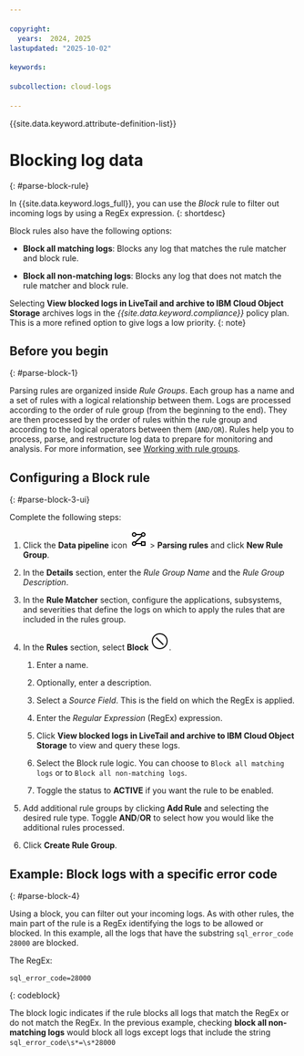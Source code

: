 ```yaml
---

copyright:
  years:  2024, 2025
lastupdated: "2025-10-02"

keywords:

subcollection: cloud-logs

---
```


{{site.data.keyword.attribute-definition-list}}




# Blocking log data
{: #parse-block-rule}


In {{site.data.keyword.logs_full}}, you can use the *Block* rule to filter out incoming logs by using a RegEx expression.
{: shortdesc}


Block rules also have the following options:

- **Block all matching logs**: Blocks any log that matches the rule matcher and block rule.

- **Block all non-matching logs**: Blocks any log that does not match the rule matcher and block rule.

Selecting **View blocked logs in LiveTail and archive to IBM Cloud Object Storage** archives logs in the *{{site.data.keyword.compliance}}* policy plan. This is a more refined option to give logs a low priority.
{: note}

## Before you begin
{: #parse-block-1}

Parsing rules are organized inside *Rule Groups*. Each group has a name and a set of rules with a logical relationship between them. Logs are processed according to the order of rule group (from the beginning to the end). They are then processed by the order of rules within the rule group and according to the logical operators between them (`AND/OR`). Rules help you to process, parse, and restructure log data to prepare for monitoring and analysis. For more information, see [Working with rule groups](/docs/cloud-logs?topic=cloud-logs-rules_groups).



## Configuring a Block rule
{: #parse-block-3-ui}

Complete the following steps:

1. Click the **Data pipeline** icon ![Data pipeline icon](/icons/data-pipeline.svg "Data pipeline") > **Parsing rules** and click **New Rule Group**.

2. In the **Details** section, enter the *Rule Group Name* and the *Rule Group Description*.

3. In the **Rule Matcher** section, configure the applications, subsystems, and severities that define the logs on which to apply the rules that are included in the rules group.

4. In the **Rules** section, select **Block** ![Block parsing rule icon](/icons/Block.svg "Block").

    1. Enter a name.

    2. Optionally, enter a description.

    3. Select a *Source Field*. This is the field on which the RegEx is applied.

    4. Enter the *Regular Expression* (RegEx) expression.

    5. Click **View blocked logs in LiveTail and archive to IBM Cloud Object Storage** to view and query these logs.

    6. Select the Block rule logic. You can choose to `Block all matching logs` or to `Block all non-matching logs`.

    7. Toggle the status to **ACTIVE** if you want the rule to be enabled.

5. Add additional rule groups by clicking **Add Rule** and selecting the desired rule type. Toggle **AND**/**OR** to select how you would like the additional rules processed.

6. Click **Create Rule Group**.



## Example: Block logs with a specific error code
{: #parse-block-4}


Using a block, you can filter out your incoming logs. As with other rules, the main part of the rule is a RegEx identifying the logs to be allowed or blocked. In this example, all the logs that have the substring `sql_error_code 28000` are blocked.

The RegEx:

```text
sql_error_code=28000
```
{: codeblock}


The block logic indicates if the rule blocks all logs that match the RegEx or do not match the RegEx. In the previous example, checking **block all non-matching logs** would block all logs except logs that include the string `sql_error_code\s*=\s*28000` 
